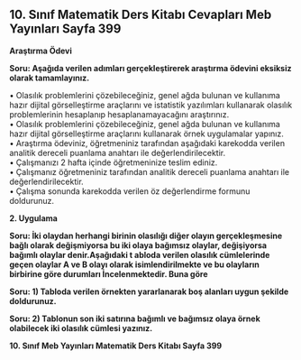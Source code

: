 ## 10. Sınıf Matematik Ders Kitabı Cevapları Meb Yayınları Sayfa 399

**Araştırma Ödevi**

**Soru: Aşağıda verilen adımları gerçekleştirerek araştırma ödevini eksiksiz olarak tamamlayınız.**

• Olasılık problemlerini çözebileceğiniz, genel ağda bulunan ve kullanıma hazır dijital görselleştirme araçlarını ve istatistik yazılımları kullanarak olasılık problemlerinin hesaplanıp hesaplanamayacağını araştırınız.  
 • Olasılık problemlerini çözebileceğiniz, genel ağda bulunan ve kullanıma hazır dijital görselleştirme araçlarını kullanarak örnek uygulamalar yapınız.  
 • Araştırma ödeviniz, öğretmeniniz tarafından aşağıdaki karekodda verilen analitik dereceli puanlama anahtarı ile değerlendirilecektir.  
 • Çalışmanızı 2 hafta içinde öğretmeninize teslim ediniz.  
 • Çalışmanız öğretmeniniz tarafından analitik dereceli puanlama anahtarı ile değerlendirilecektir.  
 • Çalışma sonunda karekodda verilen öz değerlendirme formunu doldurunuz.

**2. Uygulama**

**Soru: İki olaydan herhangi birinin olasılığı diğer olayın gerçekleşmesine bağlı olarak değişmiyorsa bu iki olaya bağımsız olaylar, değişiyorsa bağımlı olaylar denir.Aşağıdaki t abloda verilen olasılık cümlelerinde geçen olaylar A ve B olayı olarak isimlendirilmekte ve bu olayların birbirine göre durumları İncelenmektedir. Buna göre**

**Soru: 1) Tabloda verilen örnekten yararlanarak boş alanları uygun şekilde doldurunuz.**

**Soru: 2) Tablonun son iki satırına bağımlı ve bağımsız olaya örnek olabilecek iki olasılık cümlesi yazınız.**

**10. Sınıf Meb Yayınları Matematik Ders Kitabı Sayfa 399**